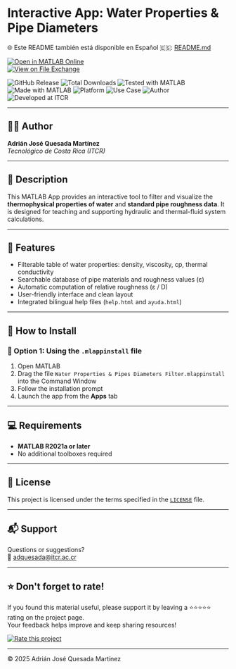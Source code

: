 # Interactive App: Water Properties & Pipe Diameters

🌐 Este README también está disponible en Español 🇪🇸: [README.md](README.md)

[![Open in MATLAB Online](https://www.mathworks.com/images/responsive/global/open-in-matlab-online.svg)](https://matlab.mathworks.com/open/github/v1?repo=adriancrc/Water-Properties-Pipes-Diameters-Filter)  
[![View on File Exchange](https://www.mathworks.com/matlabcentral/images/matlab-file-exchange.svg)](https://la.mathworks.com/matlabcentral/fileexchange/)

![GitHub Release](https://img.shields.io/github/v/release/adriancrc/Water-Properties-Pipes-Diameters-Filter)
![Total Downloads](https://img.shields.io/github/downloads/adriancrc/Water-Properties-Pipes-Diameters-Filter/total)
![Tested with MATLAB](https://img.shields.io/endpoint?url=https%3A%2F%2Fraw.githubusercontent.com%2Fadriancrc%2FWater-Properties-Pipes-Diameters-Filter%2Fmain%2Freport%2Fbadge%2Ftested_with.json)
![Made with MATLAB](https://img.shields.io/badge/Made%20with-MATLAB-blue)
![Platform](https://img.shields.io/badge/Platform-Windows%20%7C%20macOS%20%7C%20Linux-lightgrey)
![Use Case](https://img.shields.io/badge/Use-Educational-success)
![Author](https://img.shields.io/badge/Author-Adrián%20Quesada%20Martínez-blueviolet)
![Developed at ITCR](https://img.shields.io/badge/Developed%20at-ITCR-blue)

---

## 👨‍💻 Author
**Adrián José Quesada Martínez**  
*Tecnológico de Costa Rica (ITCR)*

---

## 📘 Description

This MATLAB App provides an interactive tool to filter and visualize the **thermophysical properties of water** and **standard pipe roughness data**. It is designed for teaching and supporting hydraulic and thermal-fluid system calculations.

---

## 🧠 Features

- Filterable table of water properties: density, viscosity, cp, thermal conductivity
- Searchable database of pipe materials and roughness values (ε)
- Automatic computation of relative roughness (ε / D)
- User-friendly interface and clean layout
- Integrated bilingual help files (`help.html` and `ayuda.html`)

---

## 🚀 How to Install

### 🔹 Option 1: Using the `.mlappinstall` file

1. Open MATLAB  
2. Drag the file `Water Properties & Pipes Diameters Filter.mlappinstall` into the Command Window  
3. Follow the installation prompt  
4. Launch the app from the **Apps** tab

---

## 💻 Requirements

- **MATLAB R2021a or later**  
- No additional toolboxes required

---

## 📄 License

This project is licensed under the terms specified in the [`LICENSE`](LICENSE) file.

---

## 📬 Support

Questions or suggestions?  
📧 [adquesada@itcr.ac.cr](mailto:adquesada@itcr.ac.cr)

---

## ⭐ Don't forget to rate!

If you found this material useful, please support it by leaving a ⭐⭐⭐⭐⭐ rating on the project page.  
Your feedback helps improve and keep sharing resources!

[![Rate this project](https://img.shields.io/badge/★★★★★-Rate%20on%20File%20Exchange-blueviolet?style=for-the-badge)](https://la.mathworks.com/matlabcentral/fileexchange/181745-water-properties-pipes-diameters-filter)

---


© 2025 Adrián José Quesada Martínez
